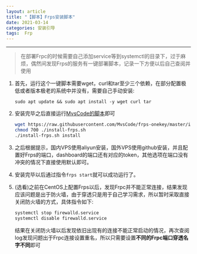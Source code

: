 ```yaml
---
layout: article
title: "【脚本】Frps安装脚本"
date: 2021-03-14
categories: 安装引导
tags:  Frp
---
```


---

> 在部署Frpc的时候需要自己添加service等到systemctl的目录下，过于麻烦，偶然间发现Frps的服务有一键部署脚本，记录一下方便以后自己查阅并使用

1. 首先，运行这个一键脚本需要wget，curl和tar至少三个依赖，在部分配置极低或者版本极老的系统中并没有，需要自己手动安装:

   `sudo apt update && sudo apt install -y wget curl tar`

2. 安装完毕之后直接运行[MvsCode的脚本](https://github.com/MvsCode/frps-onekey)即可

   ```sh
   wget https://raw.githubusercontent.com/MvsCode/frps-onekey/master/install-frps.sh -O ./install-frps.sh
   chmod 700 ./install-frps.sh
   ./install-frps.sh install
   ```

3. 之后根据提示，国内VPS使用aliyun安装，国外VPS使用github安装，并且配置好Frps的端口，dashboard的端口还有对应的token，其他选项在端口没有冲突的情况下直接使用默认即可。
4. 安装完毕以后通过指令`frps start`就可以成功运行了。

5. (选看)之前在CentOS上配置Frps以后，发现Frpc并不能正常连接，结果发现应该问题是出于防火墙，由于穿透只是用于自己学习需求，所以暂时采取直接关闭防火墙的方式，具体指令如下:

   ```sh
   systemctl stop firewalld.service
   systemctl disable firewalld.service
   ```

   结果在关闭防火墙以后发现依旧出现有的连接不能正常启动的情况，再次查阅log发现问题出于Frpc连接设置重名，所以只需要设置**不同的Frpc端口穿透名字不同**即可
